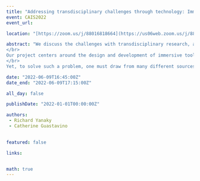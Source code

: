 ```yaml
---
title: "Addressing transdisciplinary challenges through technology: Immersive soundscape planning tools"
event: CAIS2022
event_url: 

location: "[https://zoom.us/j/88016818664](https://us06web.zoom.us/j/88016818664?wd=bWlEMk1oZ3FyWTVFNXZISUh4dlZJdz09)"

abstract: "We discuss the challenges with transdisciplinary research, and preliminary results of our own transdisciplinary work in progress. Through this, we hope to share methods for productively engaging with those from different fields, as well as professionals outside of academia.
</br>
Our project centers around the design and development of immersive tools (e.g., Virtual Reality (VR)) to help non-sound professionals plan for better sounding public spaces. Currently, Professionals of the Built Environment (PBEs) (e.g., urban planners and designers (Steele, 2018)) do not have adequate access to sound-planning tools; they primarily focus on maximum allowable sound levels, as opposed to creating a pleasant auditory experience for city users (Bild, Coler, Pfeffer, & Bertolini, 2016). Unfortunately, this lack of sound-planning by PBEs discounts the significant benefits to be had when sounds are properly planned for. Examples include promoting public space utilization (Steele, Bild, Tarlao, & Guastavino, 2019), fostering social interactions (Steele et al., 2019), and promoting stress recovery by providing a calm environment (Krzywicka & Byrka, 2017).
</br>
Yet, to solve such a problem, one must draw from many different sources: software development for the tool (computer science); the auditory experience (psychoacoustics); city planning (e.g., urban design and planning); the needs of the city users (sociology), etc. Such a problem requires not only an interdisciplinary solution that considers the above fields, but rather a transdisciplinary solution, as this research must be grounded in the pragmatic needs of professionals from outside of academia, in order to facilitate future adoption and change that may benefit society."

date: "2022-06-09T16:45:00Z"
date_end: "2022-06-09T17:15:00Z"

all_day: false

publishDate: "2022-01-01T00:00:00Z"

authors:
 - Richard Yanaky
 - Catherine Guastavino
 

featured: false

links:


math: true
---
```


